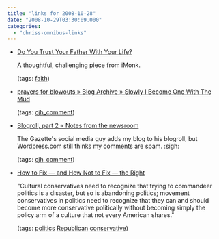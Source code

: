 ```yaml
---
title: "links for 2008-10-28"
date: "2008-10-29T03:30:09.000"
categories: 
  - "chriss-omnibus-links"
---
```


- [Do You Trust Your Father With Your Life?](http://www.internetmonk.com/archive/do-you-trust-your-father-with-your-life)
    
    A thoughtful, challenging piece from iMonk.
    
    (tags: [faith](http://delicious.com/hubbsc/faith))
    
- [prayers for blowouts » Blog Archive » Slowly I Become One With The Mud](http://prayersforblowouts.com/2008/10/28/slowly-i-become-one-with-the-mud/#comment-2030)
    
    (tags: [cjh\_comment](http://delicious.com/hubbsc/cjh_comment))
    
- [Blogroll, part 2 « Notes from the newsroom](http://gazettenewsroom.wordpress.com/2008/10/28/blogroll-part-2/?cpage=0#comment-184)
    
    The Gazette's social media guy adds my blog to his blogroll, but Wordpress.com still thinks my comments are spam. :sigh:
    
    (tags: [cjh\_comment](http://delicious.com/hubbsc/cjh_comment))
    
- [How to Fix — and How Not to Fix — the Right](http://culture11.com/blogs/theconfabulum/2008/10/28/how-to-fix-and-how-not-to-fix-the-right/)
    
    "Cultural conservatives need to recognize that trying to commandeer politics is a disaster, but so is abandoning politics; movement conservatives in politics need to recognize that they can and should become more conservative politically without becoming simply the policy arm of a culture that not every American shares."
    
    (tags: [politics](http://delicious.com/hubbsc/politics) [Republican](http://delicious.com/hubbsc/Republican) [conservative](http://delicious.com/hubbsc/conservative))
